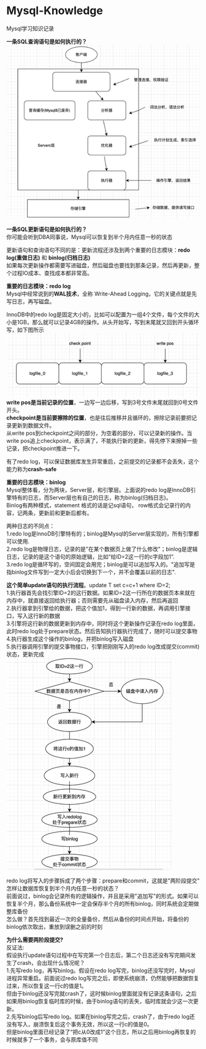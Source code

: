 # Mysql-Knowledge
Mysql学习知识记录

**一条SQL查询语句是如何执行的？**<br>
![img.png](img.png)

**一条SQL更新语句是如何执行的？**<br>
你可能会听到DBA同事说，Mysql可以恢复到半个月内任意一秒的状态<br>

更新语句和查询语句不同的是：更新流程还涉及到两个重要的日志模块：**redo log(重做日志)** 和 **binlog(归档日志)**<br>
如果每次更新操作都需要写进磁盘，然后磁盘也要找到那条记录，然后再更新，整个过程IO成本、查找成本都非常高。<br>

**重要的日志模块：redo log**<br>
Mysql中经常说到的**WAL技术**，全称 Write-Ahead Logging，它的关键点就是先写日志，再写磁盘。<br>

InnoDB中的redo log是固定大小的，比如可以配置为一组4个文件，每个文件的大小是1GB，那么就可以记录4GB的操作。从头开始写，写到末尾就又回到开头循环写，如下图所示<br>
![img_1.png](img_1.png)
**write pos是当前记录的位置**，一边写一边后移，写到3号文件末尾就回到0号文件开头。<br>
**checkpoint是当前要擦除的位置**，也是往后推移并且循环的，擦除记录前要把记录更新到数据文件。<br>
从write pos到checkpoint之间的部分，为空着的部分，可以记录新的操作。当write pos追上checkpoint，表示满了，不能执行新的更新，得先停下来擦掉一些记录，把checkpoint推进一下。<br>

有了redo log，可以保证数据库发生异常重启，之前提交的记录都不会丢失，这个能力称为**crash-safe**<br>

**重要的日志模块：binlog**<br>
Mysql整体看，分为两块，Server层，和引擎层。上面说的redo log是InnoDB引擎特有的日志，而Server层也有自己的日志，称为binlog(归档日志)。<br>
Binlog有两种模式，statement 格式的话是记sql语句， row格式会记录行的内容，记两条，更新前和更新后都有。<br>

两种日志的不同点：<br>
1.redo log是InnoDB引擎特有的；binlog是Mysql的Server层实现的，所有引擎都可以使用.<br>
2.redo log是物理日志，记录的是"在某个数据页上做了什么修改"；binlog是逻辑日志，记录的是这个语句的原始逻辑，比如“给ID=2这一行的c字段加1”.<br>
3.redo log是循环写的，空间固定会用完；binlog是可以追加写入的。"追加写是指binlog文件写到一定大小后会切换到下一个，并不会覆盖以前的日志".<br>

**这个简单update语句的执行流程**。update T set c=c+1 where ID=2; <br>
1.执行器首先会找引擎ID=2的这行数据。如果ID=2这一行所在的数据页本来就在内存中，就直接返回给执行器；否则需要先从磁盘读入内存，然后再返回<br>
2.执行器拿到引擎给的数据，把这个值加1，得到一行新的数据，再调用引擎接口，写入这行新的数据<br>
3.引擎将这行新的数据更新到内存中，同时将这个更新操作记录在redo log里面，此时redo log处于prepare状态。然后告知执行器执行完成了，随时可以提交事物<br>
4.执行器生成这个操作的binlog，并把binlog写入磁盘<br>
5.执行器调用引擎的提交事物接口，引擎把刚刚写入的redo log改成提交(commit)状态，更新完成<br>
![img_2.png](img_2.png)

redo log将写入的步骤拆成了两个步骤：prepare和commit，这就是"两阶段提交"<br>
怎样让数据库恢复到半个月内任意一秒的状态？<br>
前面说过，binlog会记录所有的逻辑操作，并且是采用"追加写"的形式。如果可以恢复半个月，那么备份系统中一定会保存半个月的所有binlog，同时系统会定期做整库备份<br>
怎么做？首先找到最近一次的全量备份，然后从备份的时间点开始，将备份的binlog依次取出，重放到误删之前的时刻<br>

**为什么需要两阶段提交?**<br>
反证法:<br>
假设执行update语句过程中在写完第一个日志后，第二个日志还没有写完期间发生了crash，会出现什么情况呢？<br>
1.先写redo log，再写binlog。假设在redo log写完，binlog还没写完时，Mysql进程异常重启。前面说过redo log写完之后，即使系统崩溃，仍然能够把数据恢复过来，所以恢复这一行c的值是1。<br>
 但由于binlog还没写完就crash了，这时候binlog里面就没有记录这条语句，之后如果用binlog恢复临时库的时候，由于binlog语句的丢失，临时库就会少这一次更新。<br>
2.先写binlog后写redo log。如果在binlog写完之后，crash了，由于redo log还没有写入，崩溃恢复后这个事务无效，所以这一行c的值是0。<br>
 但是binlog里面已经记录了“把c从0改成1”这个日志，所以之后用binlog再恢复的时候就多了一个事务，会与原库值不同<br>
